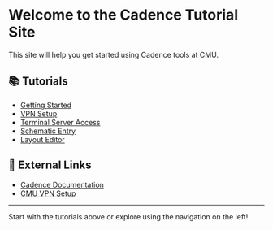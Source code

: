 # Welcome to the Cadence Tutorial Site

This site will help you get started using Cadence tools at CMU.

## 📚 Tutorials

- [Getting Started](getting-started.md)
- [VPN Setup](vpn.md)
- [Terminal Server Access](terminal-server.md)
- [Schematic Entry](schematic-entry.md)
- [Layout Editor](layout-editor.md)

## 🔗 External Links

- [Cadence Documentation](https://support.cadence.com/)
- [CMU VPN Setup](https://www.cmu.edu/computing/remote/vpn/)

---

Start with the tutorials above or explore using the navigation on the left!